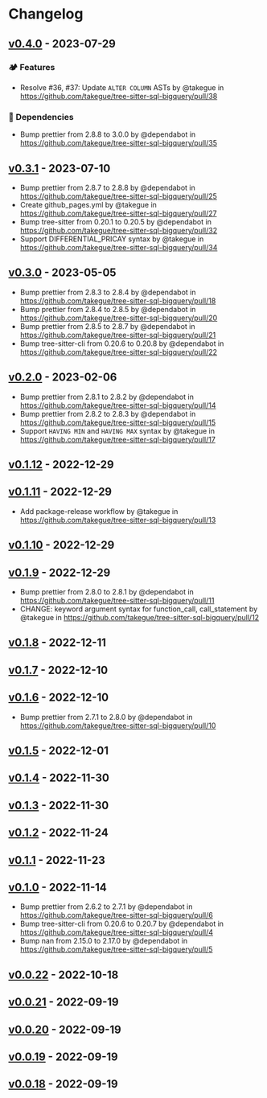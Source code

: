 # Changelog

## [v0.4.0](https://github.com/takegue/tree-sitter-sql-bigquery/compare/v0.3.1...v0.4.0) - 2023-07-29
### 🏕 Features
- Resolve #36, #37: Update `ALTER COLUMN` ASTs by @takegue in https://github.com/takegue/tree-sitter-sql-bigquery/pull/38
### 👒 Dependencies
- Bump prettier from 2.8.8 to 3.0.0 by @dependabot in https://github.com/takegue/tree-sitter-sql-bigquery/pull/35

## [v0.3.1](https://github.com/takegue/tree-sitter-sql-bigquery/compare/v0.3.0...v0.3.1) - 2023-07-10
- Bump prettier from 2.8.7 to 2.8.8 by @dependabot in https://github.com/takegue/tree-sitter-sql-bigquery/pull/25
- Create github_pages.yml by @takegue in https://github.com/takegue/tree-sitter-sql-bigquery/pull/27
- Bump tree-sitter from 0.20.1 to 0.20.5 by @dependabot in https://github.com/takegue/tree-sitter-sql-bigquery/pull/32
- Support DIFFERENTIAL_PRICAY syntax by @takegue in https://github.com/takegue/tree-sitter-sql-bigquery/pull/34

## [v0.3.0](https://github.com/takegue/tree-sitter-sql-bigquery/compare/v0.2.0...v0.3.0) - 2023-05-05
- Bump prettier from 2.8.3 to 2.8.4 by @dependabot in https://github.com/takegue/tree-sitter-sql-bigquery/pull/18
- Bump prettier from 2.8.4 to 2.8.5 by @dependabot in https://github.com/takegue/tree-sitter-sql-bigquery/pull/20
- Bump prettier from 2.8.5 to 2.8.7 by @dependabot in https://github.com/takegue/tree-sitter-sql-bigquery/pull/21
- Bump tree-sitter-cli from 0.20.6 to 0.20.8 by @dependabot in https://github.com/takegue/tree-sitter-sql-bigquery/pull/22

## [v0.2.0](https://github.com/takegue/tree-sitter-sql-bigquery/compare/v0.1.12...v0.2.0) - 2023-02-06
- Bump prettier from 2.8.1 to 2.8.2 by @dependabot in https://github.com/takegue/tree-sitter-sql-bigquery/pull/14
- Bump prettier from 2.8.2 to 2.8.3 by @dependabot in https://github.com/takegue/tree-sitter-sql-bigquery/pull/15
- Support `HAVING MIN` and `HAVING MAX` syntax by @takegue in https://github.com/takegue/tree-sitter-sql-bigquery/pull/17

## [v0.1.12](https://github.com/takegue/tree-sitter-sql-bigquery/compare/v0.1.11...v0.1.12) - 2022-12-29

## [v0.1.11](https://github.com/takegue/tree-sitter-sql-bigquery/compare/v0.1.10...v0.1.11) - 2022-12-29
- Add package-release workflow by @takegue in https://github.com/takegue/tree-sitter-sql-bigquery/pull/13

## [v0.1.10](https://github.com/takegue/tree-sitter-sql-bigquery/compare/v0.1.9...v0.1.10) - 2022-12-29

## [v0.1.9](https://github.com/takegue/tree-sitter-sql-bigquery/compare/v0.1.8...v0.1.9) - 2022-12-29
- Bump prettier from 2.8.0 to 2.8.1 by @dependabot in https://github.com/takegue/tree-sitter-sql-bigquery/pull/11
- CHANGE: keyword argument syntax for function_call, call_statement by @takegue in https://github.com/takegue/tree-sitter-sql-bigquery/pull/12

## [v0.1.8](https://github.com/takegue/tree-sitter-sql-bigquery/compare/v0.1.7...v0.1.8) - 2022-12-11

## [v0.1.7](https://github.com/takegue/tree-sitter-sql-bigquery/compare/v0.1.6...v0.1.7) - 2022-12-10

## [v0.1.6](https://github.com/takegue/tree-sitter-sql-bigquery/compare/v0.1.5...v0.1.6) - 2022-12-10
- Bump prettier from 2.7.1 to 2.8.0 by @dependabot in https://github.com/takegue/tree-sitter-sql-bigquery/pull/10

## [v0.1.5](https://github.com/takegue/tree-sitter-sql-bigquery/compare/v0.1.4...v0.1.5) - 2022-12-01

## [v0.1.4](https://github.com/takegue/tree-sitter-sql-bigquery/compare/v0.1.3...v0.1.4) - 2022-11-30

## [v0.1.3](https://github.com/takegue/tree-sitter-sql-bigquery/compare/v0.1.2...v0.1.3) - 2022-11-30

## [v0.1.2](https://github.com/takegue/tree-sitter-sql-bigquery/compare/v0.1.1...v0.1.2) - 2022-11-24

## [v0.1.1](https://github.com/takegue/tree-sitter-sql-bigquery/compare/v0.1.0...v0.1.1) - 2022-11-23

## [v0.1.0](https://github.com/takegue/tree-sitter-sql-bigquery/compare/v0.0.22...v0.1.0) - 2022-11-14
- Bump prettier from 2.6.2 to 2.7.1 by @dependabot in https://github.com/takegue/tree-sitter-sql-bigquery/pull/6
- Bump tree-sitter-cli from 0.20.6 to 0.20.7 by @dependabot in https://github.com/takegue/tree-sitter-sql-bigquery/pull/4
- Bump nan from 2.15.0 to 2.17.0 by @dependabot in https://github.com/takegue/tree-sitter-sql-bigquery/pull/5

## [v0.0.22](https://github.com/takegue/tree-sitter-sql-bigquery/compare/v0.0.21...v0.0.22) - 2022-10-18

## [v0.0.21](https://github.com/takegue/tree-sitter-sql-bigquery/compare/v0.0.20...v0.0.21) - 2022-09-19

## [v0.0.20](https://github.com/takegue/tree-sitter-sql-bigquery/compare/v0.0.19...v0.0.20) - 2022-09-19

## [v0.0.19](https://github.com/takegue/tree-sitter-sql-bigquery/compare/v0.0.18...v0.0.19) - 2022-09-19

## [v0.0.18](https://github.com/takegue/tree-sitter-sql-bigquery/compare/v0.0.17...v0.0.18) - 2022-09-19
